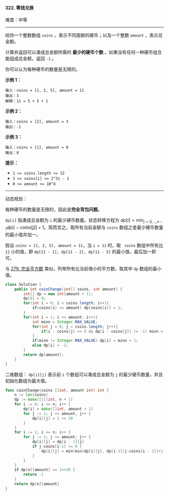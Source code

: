 #### 322. 零钱兑换

难度：中等

---

给你一个整数数组 `coins` ，表示不同面额的硬币；以及一个整数 `amount` ，表示总金额。

计算并返回可以凑成总金额所需的  **最少的硬币个数**  。如果没有任何一种硬币组合能组成总金额，返回 `-1` 。

你可以认为每种硬币的数量是无限的。

 **示例 1：** 

```
输入：coins = [1, 2, 5], amount = 11
输出：3 
解释：11 = 5 + 5 + 1
```

 **示例 2：** 

```
输入：coins = [2], amount = 3
输出：-1
```

 **示例 3：** 

```
输入：coins = [1], amount = 0
输出：0
```

 **提示：** 

*   `1 <= coins.length <= 12`
*   `1 <= coins[i] <= 2^31 - 1`
*   `0 <= amount <= 10^4`

---

动态规划：

每种硬币的数量是无限的，因此是**完全背包问题**。

`dp[i]` 指凑成总金额为 `i` 的最少硬币数量。状态转移方程为 $dp[i] = \min_{j = 0, .., n - 1}dp[i - coins[j]] + 1$。简而言之，取所有当前金额与 `coins` 数组之差最少硬币数量的最小值并加一。

假设 `coins = [1, 2, 5], amount = 11`，当 `i = 11` 时，取 ` coins` 数组中所有比 `11` 小的值，即 `dp[11 - 1], dp[11 - 2], dp[11 - 5]` 的最小值，最后加一即可。

与 [279. 完全平方数](https://leetcode.cn/problems/perfect-squares/) 类似，列举所有比当前值小的平方数，取其中 `dp` 数组的最小值。

```Java
class Solution {
    public int coinChange(int[] coins, int amount) {
        int[] dp = new int[amount + 1];
        dp[0] = 0;
        for(int i = 0; i < coins.length; i++){
            if(coins[i] <= amount) dp[coins[i]] = 1;
        }
        for(int i = 1; i <= amount; i++){
            int minn = Integer.MAX_VALUE;
            for(int j = 0; j < coins.length; j++){
                if(i - coins[j] >= 0 && dp[i - coins[j]] != -1) minn = Math.min(minn, dp[i - coins[j]]);
            }
            if(minn != Integer.MAX_VALUE) dp[i] = minn + 1;
            else dp[i] = -1;
        }
        return dp[amount];
    }
}
```



二维数组： `dp[i][j]` 表示前 `i` 个数组可以凑成总金额为 `j`  的最少硬币数量，并且初始化数组为最大值。

```Go
func coinChange(coins []int, amount int) int {
    n := len(coins)
    dp := make([][]int, n + 1)
    for i := 0; i <= n; i++ {
        dp[i] = make([]int, amount + 1)
        for j := 1; j <= amount; j++ {
            dp[i][j] = 1 << 30
        }
    }
    for i := 1; i <= n; i++ {
        for j := 1; j <= amount; j++ {
            dp[i][j] = dp[i - 1][j]
			if j-coins[i-1] >= 0 {
				dp[i][j] = min(min(dp[i][j], dp[i-1][j-coins[i - 1]]+1), dp[i][j-coins[i - 1]]+1)
			}
        }
    }
    if dp[n][amount] == 1<<30 {
        return -1
    }
    return dp[n][amount]
}
```

